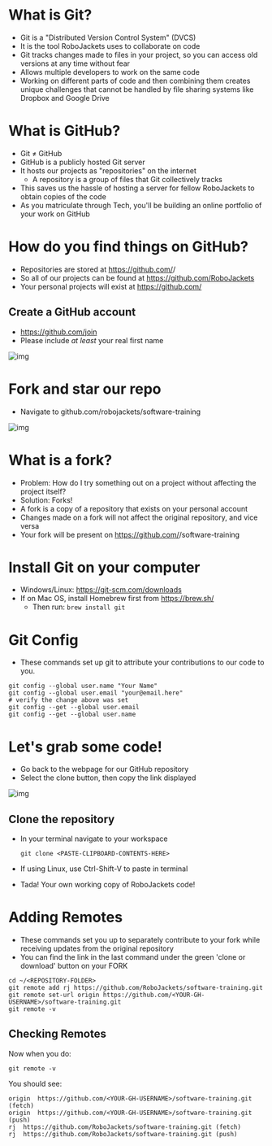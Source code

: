 # What is Git?

-   Git is a "Distributed Version Control System" (DVCS)
-   It is the tool RoboJackets uses to collaborate on code
-   Git tracks changes made to files in your project, so you can access old versions at any time without fear
-   Allows multiple developers to work on the same code
-   Working on different parts of code and then combining them creates unique challenges that cannot be handled by file sharing systems like Dropbox and Google Drive


# What is GitHub?

-   Git &ne; GitHub
-   GitHub is a publicly hosted Git server
-   It hosts our projects as "repositories" on the internet
    -   A repository is a group of files that Git collectively tracks
-   This saves us the hassle of hosting a server for fellow RoboJackets to obtain copies of the code
-   As you matriculate through Tech, you'll be building an online portfolio of your work on GitHub


# How do you find things on GitHub?

-   Repositories are stored at <https://github.com/><ORG-OR-USER-NAME>/<REPO-NAME>
-   So all of our projects can be found at <https://github.com/RoboJackets>
-   Your personal projects will exist at <https://github.com/><YOUR-GH-USERNAME>


## Create a GitHub account

-   [<https://github.com/join>](https://github.com/join%0A)
-   Please include *at least* your real first name

![img](https://i.imgur.com/0cdXQXW.png)


# Fork and star our repo

-   Navigate to github.com/robojackets/software-training

![img](https://i.imgur.com/3CtCTqj.png)


# What is a fork?

-   Problem: How do I try something out on a project without affecting the project itself?
-   Solution: Forks!
-   A fork is a copy of a repository that exists on your personal account
-   Changes made on a fork will not affect the original repository, and vice versa
-   Your fork will be present on <https://github.com/><YOUR-GH-USERNAME>/software-training


# Install Git on your computer

-   Windows/Linux: <https://git-scm.com/downloads>
-   If on Mac OS, install Homebrew first from <https://brew.sh/>
    -   Then run: `brew install git`


# Git Config

-   These commands set up git to attribute your contributions to our code to you.

```shell
git config --global user.name "Your Name"
git config --global user.email "your@email.here"
# verify the change above was set
git config --get --global user.email
git config --get --global user.name
```


# Let's grab some code!

-   Go back to the webpage for our GitHub repository
-   Select the clone button, then copy the link displayed

![img](https://i.imgur.com/YjWCoqJ.png)


## Clone the repository

-   In your terminal navigate to your workspace
    
    ```shell
    git clone <PASTE-CLIPBOARD-CONTENTS-HERE>
    ```

-   If using Linux, use Ctrl-Shift-V to paste in terminal
-   Tada! Your own working copy of RoboJackets code!


# Adding Remotes

-   These commands set you up to separately contribute to your fork while receiving updates from the original repository
-   You can find the link in the last command under the green 'clone or download' button on your FORK

```shell
cd ~/<REPOSITORY-FOLDER>
git remote add rj https://github.com/RoboJackets/software-training.git
git remote set-url origin https://github.com/<YOUR-GH-USERNAME>/software-training.git
git remote -v

```


## Checking Remotes

Now when you do:

```shell
git remote -v
```

You should see:

```shell
origin  https://github.com/<YOUR-GH-USERNAME>/software-training.git (fetch)
origin  https://github.com/<YOUR-GH-USERNAME>/software-training.git (push)
rj  https://github.com/RoboJackets/software-training.git (fetch)
rj  https://github.com/RoboJackets/software-training.git (push)
```